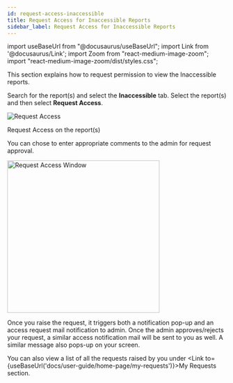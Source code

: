 ```yaml
---
id: request-access-inaccessible
title: Request Access for Inaccessible Reports
sidebar_label: Request Access for Inaccessible Reports
---
```

import useBaseUrl from "@docusaurus/useBaseUrl"; 
import Link from '@docusaurus/Link'; 
import Zoom from "react-medium-image-zoom"; 
import "react-medium-image-zoom/dist/styles.css";

This section explains how to request permission to view the Inaccessible reports.

Search for the report(s) and select the **Inaccessible** tab. Select the report(s) and then select **Request Access**.

  <div class="center">
    <Zoom>
      <img alt="Request Access" src={useBaseUrl('doc-images/user-guide/rq1.png')}/>
    </Zoom>
    <p>Request Access on the report(s)</p>
  </div>

You can chose to enter appropriate comments to the admin for request approval.

  <div class="center">
    <Zoom>
      <img alt="Request Access Window" src={useBaseUrl('doc-images/user-guide/rq2.png')} width="350" />
    </Zoom>
  </div>

Once you raise the request, it triggers both a notification pop-up and an access request mail notification to admin.
Once the admin approves/rejects your request, a similar access notification mail will be sent to you as well. A similar message also pops-up on your screen.

You can also view a list of all the requests raised by you under <Link to={useBaseUrl('docs/user-guide/home-page/my-requests')}>My Requests</Link> section.